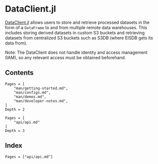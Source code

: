 # DataClient.jl
[DataClient.jl](https://gitlab.invenia.ca/invenia/Datafeeds/DataClient.jl) allows users to store and retrieve processed datasets in the form of a `DataFrame` to and from multiple remote data warehouses.
This includes storing derived datasets in custom S3 buckets and retrieving datasets from centralized S3 buckets such as S3DB (where EISDB gets its data from).

Note: The DataClient does not handle identity and access management (IAM), so any relevant access must be obtained beforehand.

## Contents
```@contents
Pages = [
    "man/getting-started.md",
    "man/configs.md",
    "man/demos.md",
    "man/developer-notes.md",
]
Depth = 2
```
```@contents
Pages = [
    "api/api.md"
]
Depth = 3
```

## Index

```@index
Pages = ["api/api.md"]
```